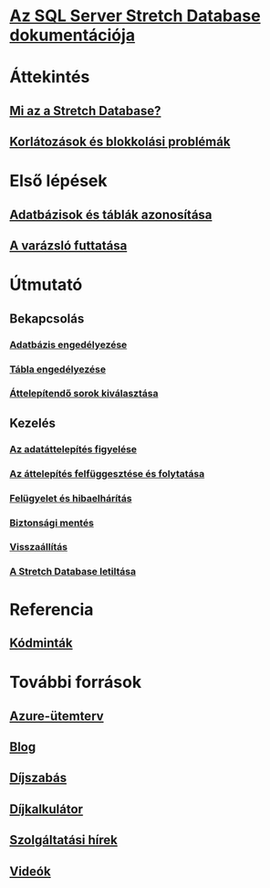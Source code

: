 # [Az SQL Server Stretch Database dokumentációja](index.md)

# Áttekintés
## [Mi az a Stretch Database?](/sql/sql-server/stretch-database/stretch-database)
## [Korlátozások és blokkolási problémák](/sql/sql-server/stretch-database/limitations-for-stretch-database)

# Első lépések
## [Adatbázisok és táblák azonosítása](/sql/sql-server/stretch-database/stretch-database-databases-and-tables-stretch-database-advisor)
## [A varázsló futtatása](/sql/sql-server/stretch-database/get-started-by-running-the-enable-database-for-stretch-wizard)

# Útmutató
## Bekapcsolás
### [Adatbázis engedélyezése](/sql/sql-server/stretch-database/enable-stretch-database-for-a-database)
### [Tábla engedélyezése](/sql/sql-server/stretch-database/enable-stretch-database-for-a-table)
### [Áttelepítendő sorok kiválasztása](/sql/sql-server/stretch-database/select-rows-to-migrate-by-using-a-filter-function-stretch-database)
## Kezelés
### [Az adatáttelepítés figyelése](/sql/sql-server/stretch-database/monitor-and-troubleshoot-data-migration-stretch-database)
### [Az áttelepítés felfüggesztése és folytatása](/sql/sql-server/stretch-database/pause-and-resume-data-migration-stretch-database)
### [Felügyelet és hibaelhárítás](/sql/sql-server/stretch-database/manage-and-troubleshoot-stretch-database)
### [Biztonsági mentés](/sql/sql-server/stretch-database/backup-stretch-enabled-databases-stretch-database)
### [Visszaállítás](/sql/sql-server/stretch-database/restore-stretch-enabled-databases-stretch-database)
### [A Stretch Database letiltása](/sql/sql-server/stretch-database/disable-stretch-database-and-bring-back-remote-data)

# Referencia
## [Kódminták](https://azure.microsoft.com/en-us/resources/samples/?service=sql-server-database)

# További források
## [Azure-ütemterv](https://azure.microsoft.com/roadmap/)
## [Blog](https://blogs.technet.microsoft.com/dataplatforminsider/tag/stretch-database/)
## [Díjszabás](https://azure.microsoft.com/pricing/details/sql-server-stretch-database/)
## [Díjkalkulátor](https://azure.microsoft.com/pricing/calculator/)
## [Szolgáltatási hírek](https://azure.microsoft.com/updates/?product=sql-server-stretch-database)
## [Videók](https://azure.microsoft.com/documentation/videos/index/?services=sql-server-stretch-database)

